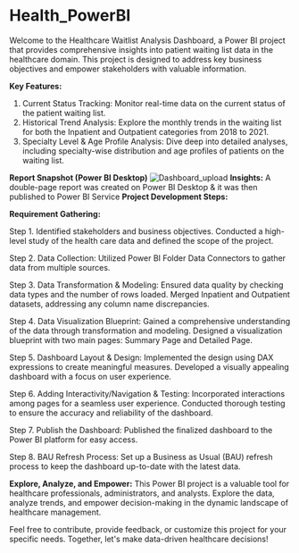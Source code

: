 # Health_PowerBI
Welcome to the Healthcare Waitlist Analysis Dashboard, a Power BI project that provides comprehensive insights into patient waiting list data in the healthcare domain. This project is designed to address key business objectives and empower stakeholders with valuable information.

**Key Features:**

1. Current Status Tracking:
Monitor real-time data on the current status of the patient waiting list.
2. Historical Trend Analysis:
Explore the monthly trends in the waiting list for both the Inpatient and Outpatient categories from 2018 to 2021.
3. Specialty Level & Age Profile Analysis:
Dive deep into detailed analyses, including specialty-wise distribution and age profiles of patients on the waiting list.

**Report Snapshot (Power BI Desktop)**
![Dashboard_upload]()
**Insights:**
A double-page report was created on Power BI Desktop & it was then published to Power BI Service
**Project Development Steps:**

**Requirement Gathering:**

Step 1. Identified stakeholders and business objectives.
Conducted a high-level study of the health care data and defined the scope of the project.

Step 2. Data Collection:
Utilized Power BI Folder Data Connectors to gather data from multiple sources.

Step 3. Data Transformation & Modeling:
Ensured data quality by checking data types and the number of rows loaded.
Merged Inpatient and Outpatient datasets, addressing any column name discrepancies.

Step 4. Data Visualization Blueprint:
Gained a comprehensive understanding of the data through transformation and modeling.
Designed a visualization blueprint with two main pages: Summary Page and Detailed Page.

Step 5. Dashboard Layout & Design:
Implemented the design using DAX expressions to create meaningful measures.
Developed a visually appealing dashboard with a focus on user experience.

Step 6. Adding Interactivity/Navigation & Testing:
Incorporated interactions among pages for a seamless user experience.
Conducted thorough testing to ensure the accuracy and reliability of the dashboard.

Step 7. Publish the Dashboard:
Published the finalized dashboard to the Power BI platform for easy access.

Step 8. BAU Refresh Process:
Set up a Business as Usual (BAU) refresh process to keep the dashboard up-to-date with the latest data.

**Explore, Analyze, and Empower:**
This Power BI project is a valuable tool for healthcare professionals, administrators, and analysts. Explore the data, analyze trends, and empower decision-making in the dynamic landscape of healthcare management.

Feel free to contribute, provide feedback, or customize this project for your specific needs. Together, let's make data-driven healthcare decisions!
